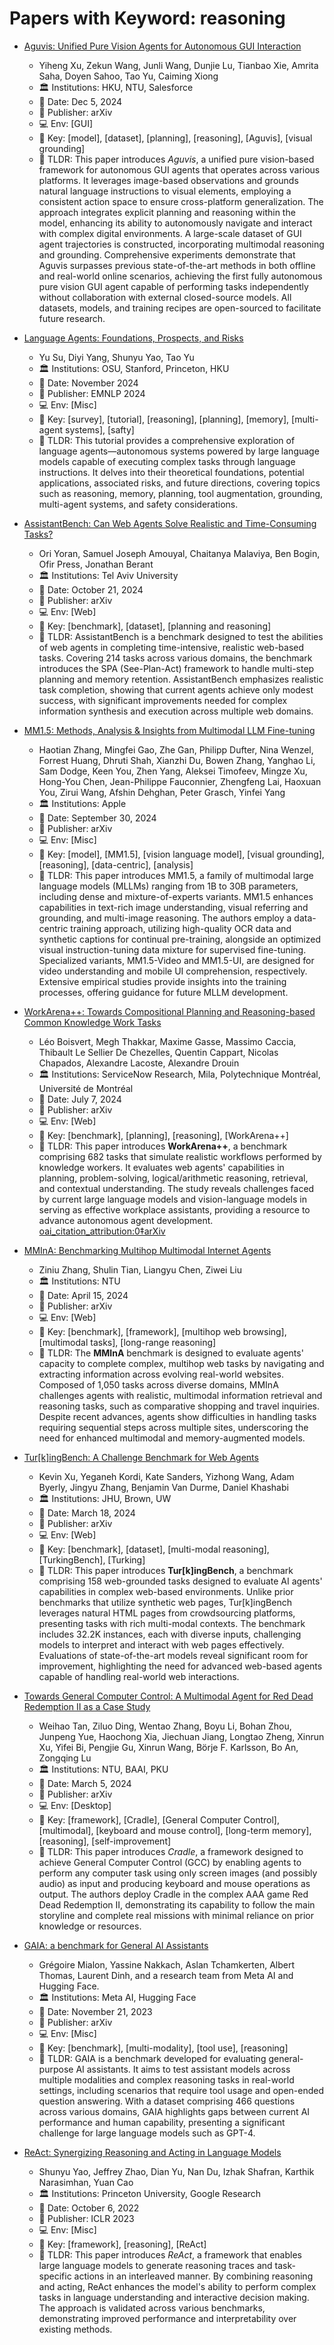 # Papers with Keyword: reasoning

- [Aguvis: Unified Pure Vision Agents for Autonomous GUI Interaction](https://aguvis-project.github.io/)
    - Yiheng Xu, Zekun Wang, Junli Wang, Dunjie Lu, Tianbao Xie, Amrita Saha, Doyen Sahoo, Tao Yu, Caiming Xiong
    - 🏛️ Institutions: HKU, NTU, Salesforce
    - 📅 Date: Dec 5, 2024
    - 📑 Publisher: arXiv
    - 💻 Env: [GUI]
    - 🔑 Key: [model], [dataset], [planning], [reasoning], [Aguvis], [visual grounding]
    - 📖 TLDR: This paper introduces *Aguvis*, a unified pure vision-based framework for autonomous GUI agents that operates across various platforms. It leverages image-based observations and grounds natural language instructions to visual elements, employing a consistent action space to ensure cross-platform generalization. The approach integrates explicit planning and reasoning within the model, enhancing its ability to autonomously navigate and interact with complex digital environments. A large-scale dataset of GUI agent trajectories is constructed, incorporating multimodal reasoning and grounding. Comprehensive experiments demonstrate that Aguvis surpasses previous state-of-the-art methods in both offline and real-world online scenarios, achieving the first fully autonomous pure vision GUI agent capable of performing tasks independently without collaboration with external closed-source models. All datasets, models, and training recipes are open-sourced to facilitate future research.

- [Language Agents: Foundations, Prospects, and Risks](https://aclanthology.org/2024.emnlp-tutorials.3/)
    - Yu Su, Diyi Yang, Shunyu Yao, Tao Yu
    - 🏛️ Institutions: OSU, Stanford, Princeton, HKU
    - 📅 Date: November 2024
    - 📑 Publisher: EMNLP 2024
    - 💻 Env: [Misc]
    - 🔑 Key: [survey], [tutorial], [reasoning], [planning], [memory], [multi-agent systems], [safty]
    - 📖 TLDR: This tutorial provides a comprehensive exploration of language agents—autonomous systems powered by large language models capable of executing complex tasks through language instructions. It delves into their theoretical foundations, potential applications, associated risks, and future directions, covering topics such as reasoning, memory, planning, tool augmentation, grounding, multi-agent systems, and safety considerations.

- [AssistantBench: Can Web Agents Solve Realistic and Time-Consuming Tasks?](https://arxiv.org/abs/2407.15711)
    - Ori Yoran, Samuel Joseph Amouyal, Chaitanya Malaviya, Ben Bogin, Ofir Press, Jonathan Berant
    - 🏛️ Institutions: Tel Aviv University
    - 📅 Date: October 21, 2024
    - 📑 Publisher: arXiv
    - 💻 Env: [Web]
    - 🔑 Key: [benchmark], [dataset], [planning and reasoning]
    - 📖 TLDR: AssistantBench is a benchmark designed to test the abilities of web agents in completing time-intensive, realistic web-based tasks. Covering 214 tasks across various domains, the benchmark introduces the SPA (See-Plan-Act) framework to handle multi-step planning and memory retention. AssistantBench emphasizes realistic task completion, showing that current agents achieve only modest success, with significant improvements needed for complex information synthesis and execution across multiple web domains.

- [MM1.5: Methods, Analysis & Insights from Multimodal LLM Fine-tuning](https://arxiv.org/abs/2409.20566)
    - Haotian Zhang, Mingfei Gao, Zhe Gan, Philipp Dufter, Nina Wenzel, Forrest Huang, Dhruti Shah, Xianzhi Du, Bowen Zhang, Yanghao Li, Sam Dodge, Keen You, Zhen Yang, Aleksei Timofeev, Mingze Xu, Hong-You Chen, Jean-Philippe Fauconnier, Zhengfeng Lai, Haoxuan You, Zirui Wang, Afshin Dehghan, Peter Grasch, Yinfei Yang
    - 🏛️ Institutions: Apple
    - 📅 Date: September 30, 2024
    - 📑 Publisher: arXiv
    - 💻 Env: [Misc]
    - 🔑 Key: [model], [MM1.5], [vision language model], [visual grounding], [reasoning], [data-centric], [analysis]
    - 📖 TLDR: This paper introduces MM1.5, a family of multimodal large language models (MLLMs) ranging from 1B to 30B parameters, including dense and mixture-of-experts variants. MM1.5 enhances capabilities in text-rich image understanding, visual referring and grounding, and multi-image reasoning. The authors employ a data-centric training approach, utilizing high-quality OCR data and synthetic captions for continual pre-training, alongside an optimized visual instruction-tuning data mixture for supervised fine-tuning. Specialized variants, MM1.5-Video and MM1.5-UI, are designed for video understanding and mobile UI comprehension, respectively. Extensive empirical studies provide insights into the training processes, offering guidance for future MLLM development.

- [WorkArena++: Towards Compositional Planning and Reasoning-based Common Knowledge Work Tasks](https://arxiv.org/abs/2407.05291)
    - Léo Boisvert, Megh Thakkar, Maxime Gasse, Massimo Caccia, Thibault Le Sellier De Chezelles, Quentin Cappart, Nicolas Chapados, Alexandre Lacoste, Alexandre Drouin
    - 🏛️ Institutions: ServiceNow Research, Mila, Polytechnique Montréal, Université de Montréal
    - 📅 Date: July 7, 2024
    - 📑 Publisher: arXiv
    - 💻 Env: [Web]
    - 🔑 Key: [benchmark], [planning], [reasoning], [WorkArena++]
    - 📖 TLDR: This paper introduces **WorkArena++**, a benchmark comprising 682 tasks that simulate realistic workflows performed by knowledge workers. It evaluates web agents' capabilities in planning, problem-solving, logical/arithmetic reasoning, retrieval, and contextual understanding. The study reveals challenges faced by current large language models and vision-language models in serving as effective workplace assistants, providing a resource to advance autonomous agent development. [oai_citation_attribution:0‡arXiv](https://arxiv.org/abs/2407.05291?utm_source=chatgpt.com)

- [MMInA: Benchmarking Multihop Multimodal Internet Agents](https://arxiv.org/abs/2404.09992)
    - Ziniu Zhang, Shulin Tian, Liangyu Chen, Ziwei Liu
    - 🏛️ Institutions: NTU
    - 📅 Date: April 15, 2024
    - 📑 Publisher: arXiv
    - 💻 Env: [Web]
    - 🔑 Key: [benchmark], [framework], [multihop web browsing], [multimodal tasks], [long-range reasoning]
    - 📖 TLDR: The **MMInA** benchmark is designed to evaluate agents' capacity to complete complex, multihop web tasks by navigating and extracting information across evolving real-world websites. Composed of 1,050 tasks across diverse domains, MMInA challenges agents with realistic, multimodal information retrieval and reasoning tasks, such as comparative shopping and travel inquiries. Despite recent advances, agents show difficulties in handling tasks requiring sequential steps across multiple sites, underscoring the need for enhanced multimodal and memory-augmented models.

- [Tur[k]ingBench: A Challenge Benchmark for Web Agents](https://arxiv.org/abs/2403.11905)
    - Kevin Xu, Yeganeh Kordi, Kate Sanders, Yizhong Wang, Adam Byerly, Jingyu Zhang, Benjamin Van Durme, Daniel Khashabi
    - 🏛️ Institutions: JHU, Brown, UW
    - 📅 Date: March 18, 2024
    - 📑 Publisher: arXiv
    - 💻 Env: [Web]
    - 🔑 Key: [benchmark], [dataset], [multi-modal reasoning], [TurkingBench], [Turking]
    - 📖 TLDR: This paper introduces **Tur[k]ingBench**, a benchmark comprising 158 web-grounded tasks designed to evaluate AI agents' capabilities in complex web-based environments. Unlike prior benchmarks that utilize synthetic web pages, Tur[k]ingBench leverages natural HTML pages from crowdsourcing platforms, presenting tasks with rich multi-modal contexts. The benchmark includes 32.2K instances, each with diverse inputs, challenging models to interpret and interact with web pages effectively. Evaluations of state-of-the-art models reveal significant room for improvement, highlighting the need for advanced web-based agents capable of handling real-world web interactions. 

- [Towards General Computer Control: A Multimodal Agent for Red Dead Redemption II as a Case Study](https://arxiv.org/abs/2403.03186)
    - Weihao Tan, Ziluo Ding, Wentao Zhang, Boyu Li, Bohan Zhou, Junpeng Yue, Haochong Xia, Jiechuan Jiang, Longtao Zheng, Xinrun Xu, Yifei Bi, Pengjie Gu, Xinrun Wang, Börje F. Karlsson, Bo An, Zongqing Lu
    - 🏛️ Institutions: NTU, BAAI, PKU
    - 📅 Date: March 5, 2024
    - 📑 Publisher: arXiv
    - 💻 Env: [Desktop]
    - 🔑 Key: [framework], [Cradle], [General Computer Control], [multimodal], [keyboard and mouse control], [long-term memory], [reasoning], [self-improvement]
    - 📖 TLDR: This paper introduces *Cradle*, a framework designed to achieve General Computer Control (GCC) by enabling agents to perform any computer task using only screen images (and possibly audio) as input and producing keyboard and mouse operations as output. The authors deploy Cradle in the complex AAA game Red Dead Redemption II, demonstrating its capability to follow the main storyline and complete real missions with minimal reliance on prior knowledge or resources.

- [GAIA: a benchmark for General AI Assistants](https://huggingface.co/gaia-benchmark)
    - Grégoire Mialon, Yassine Nakkach, Aslan Tchamkerten, Albert Thomas, Laurent Dinh, and a research team from Meta AI and Hugging Face.
    - 🏛️ Institutions: Meta AI, Hugging Face
    - 📅 Date: November 21, 2023
    - 📑 Publisher: arXiv
    - 💻 Env: [Misc]
    - 🔑 Key: [benchmark], [multi-modality], [tool use], [reasoning]
    - 📖 TLDR: GAIA is a benchmark developed for evaluating general-purpose AI assistants. It aims to test assistant models across multiple modalities and complex reasoning tasks in real-world settings, including scenarios that require tool usage and open-ended question answering. With a dataset comprising 466 questions across various domains, GAIA highlights gaps between current AI performance and human capability, presenting a significant challenge for large language models such as GPT-4.

- [ReAct: Synergizing Reasoning and Acting in Language Models](https://react-lm.github.io/)
    - Shunyu Yao, Jeffrey Zhao, Dian Yu, Nan Du, Izhak Shafran, Karthik Narasimhan, Yuan Cao
    - 🏛️ Institutions: Princeton University, Google Research
    - 📅 Date: October 6, 2022
    - 📑 Publisher: ICLR 2023
    - 💻 Env: [Misc]
    - 🔑 Key: [framework], [reasoning], [ReAct]
    - 📖 TLDR: This paper introduces *ReAct*, a framework that enables large language models to generate reasoning traces and task-specific actions in an interleaved manner. By combining reasoning and acting, ReAct enhances the model's ability to perform complex tasks in language understanding and interactive decision making. The approach is validated across various benchmarks, demonstrating improved performance and interpretability over existing methods.
